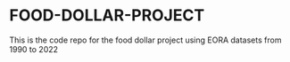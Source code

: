 # FOOD-DOLLAR-PROJECT
This is the code repo for the food dollar project using EORA datasets from 1990 to 2022
